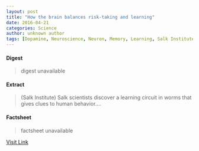```yaml
---
layout: post
title: "How the brain balances risk-taking and learning"
date: 2016-04-21
categories: Science
author: unknown author
tags: [Dopamine, Neuroscience, Neuron, Memory, Learning, Salk Institute for Biological Studies, Risk, Jonas Salk, Animal, Nervous system, Biology, Cognitive science, Psychological concepts, Cognition]
---
```



#### Digest
>digest unavailable

#### Extract
>(Salk Institute) Salk scientists discover a learning circuit in worms that gives clues to human behavior....

#### Factsheet
>factsheet unavailable

[Visit Link](http://www.eurekalert.org/pub_releases/2015-04/si-htb040315.php)



